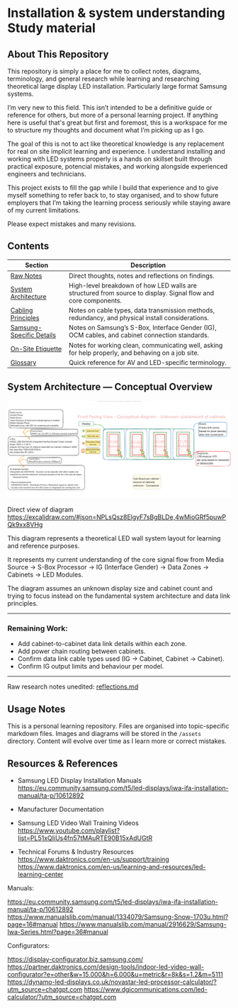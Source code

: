 # Installation & system understanding Study material

## About This Repository

This repository is simply a place for me to collect notes, diagrams, terminology, and general research while learning and researching theoretical large display LED installation. Particularly large format Samsung systems.

I’m very new to this field. This isn’t intended to be a definitive guide or reference for others, but more of a personal learning project. If anything here is useful that's great but first and foremost, this is a workspace for me to structure my thoughts and document what I’m picking up as I go.

The goal of this is not to act like theoretical knowledge is any replacement for real on site implicit learning and experience. I understand installing and working with LED systems properly is a hands on skillset built through practical exposure, potencial mistakes, and working alongside experienced engineers and technicians.

This project exists to fill the gap while I build that experience and to give myself something to refer back to, to stay organised, and to show future employers that I’m taking the learning process seriously while staying aware of my current limitations.

Please expect mistakes and many revisions.

## Contents

| Section | Description |
|---------|-------------|
| [Raw Notes](./reflections.md) | Direct thoughts, notes and reflections on findings. |
| [System Architecture](./system-architecture.md) | High-level breakdown of how LED walls are structured from source to display. Signal flow and core components. |
| [Cabling Principles](./02_cabling-principles.md) | Notes on cable types, data transmission methods, redundancy, and physical install considerations. |
| [Samsung-Specific Details](./04_samsung-specifics.md) | Notes on Samsung’s S-Box, Interface Gender (IG), OCM cables, and cabinet connection standards. |
| [On-Site Etiquette](./05_on-site-etiquette.md) | Notes for working clean, communicating well, asking for help properly, and behaving on a job site. |
| [Glossary](./06_glossary.md) | Quick reference for AV and LED-specific terminology. |

## System Architecture — Conceptual Overview

![System Architecture Diagram](./image.png)

Direct view of diagram https://excalidraw.com/#json=NPLsQsz8ElgyF7sBgBLDe,4wMioGRf5puwPQk9xx8VHg

This diagram represents a theoretical LED wall system layout for learning and reference purposes.

It represents my current understanding of the core signal flow from Media Source → S-Box Processor → IG (Interface Gender) → Data Zones → Cabinets → LED Modules.

The diagram assumes an unknown display size and cabinet count and trying to focus instead on the fundamental system architecture and data link principles.

---

### Remaining Work:
- Add cabinet-to-cabinet data link details within each zone.
- Add power chain routing between cabinets.
- Confirm data link cable types used (IG → Cabinet, Cabinet → Cabinet).
- Confirm IG output limits and behaviour per model.

---

Raw research notes unedited: [reflections.md](./reflections.md)


## Usage Notes

This is a personal learning repository. Files are organised into topic-specific markdown files. Images and diagrams will be stored in the `/assets` directory. Content will evolve over time as I learn more or correct mistakes.

## Resources & References

- Samsung LED Display Installation Manuals  
  https://eu.community.samsung.com/t5/led-displays/iwa-ifa-installation-manual/ta-p/10612892

- Manufacturer Documentation

- Samsung LED Video Wall Training Videos  
  https://www.youtube.com/playlist?list=PL51xQIiUs4fn57tMAuRTE90B15xAdUGtR

- Technical Forums & Industry Resources  
  https://www.daktronics.com/en-us/support/training  
  https://www.daktronics.com/en-us/learning-and-resources/led-learning-center

Manuals:

https://eu.community.samsung.com/t5/led-displays/iwa-ifa-installation-manual/ta-p/10612892
https://www.manualslib.com/manual/1334079/Samsung-Snow-1703u.html?page=16#manual
https://www.manualslib.com/manual/2916629/Samsung-Iwa-Series.html?page=36#manual

Configurators:

https://display-configurator.biz.samsung.com/
https://partner.daktronics.com/design-tools/indoor-led-video-wall-configurator?e=other&w=15.000&h=6.000&u=metric&r=8k&s=1.2&m=5111
https://dynamo-led-displays.co.uk/novastar-led-processor-calculator/?utm_source=chatgpt.com
https://www.dgicommunications.com/led-calculator/?utm_source=chatgpt.com

